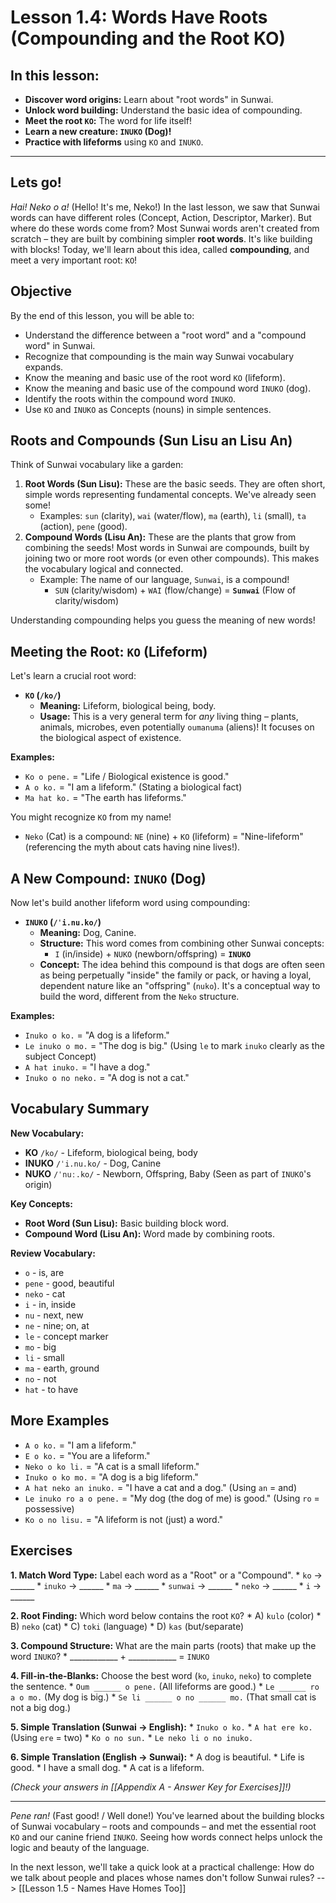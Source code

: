 
# **Lesson 1.4: Words Have Roots (Compounding and the Root KO)**

## In this lesson:

*   **Discover word origins:** Learn about "root words" in Sunwai.
*   **Unlock word building:** Understand the basic idea of compounding.
*   **Meet the root `KO`:** The word for life itself!
*   **Learn a new creature: `INUKO` (Dog)!**
*   **Practice with lifeforms** using `KO` and `INUKO`.

---
## Lets go!

*Hai! Neko o a!* (Hello! It's me, Neko!) In the last lesson, we saw that Sunwai words can have different roles (Concept, Action, Descriptor, Marker). But where do these words come from? Most Sunwai words aren't created from scratch – they are built by combining simpler **root words**. It's like building with blocks! Today, we'll learn about this idea, called **compounding**, and meet a very important root: `KO`!

## Objective

By the end of this lesson, you will be able to:

*   Understand the difference between a "root word" and a "compound word" in Sunwai.
*   Recognize that compounding is the main way Sunwai vocabulary expands.
*   Know the meaning and basic use of the root word `KO` (lifeform).
*   Know the meaning and basic use of the compound word `INUKO` (dog).
*   Identify the roots within the compound word `INUKO`.
*   Use `KO` and `INUKO` as Concepts (nouns) in simple sentences.

## Roots and Compounds (Sun Lisu an Lisu An)

Think of Sunwai vocabulary like a garden:

1.  **Root Words (Sun Lisu):** These are the basic seeds. They are often short, simple words representing fundamental concepts. We've already seen some!
    *   Examples: `sun` (clarity), `wai` (water/flow), `ma` (earth), `li` (small), `ta` (action), `pene` (good).
2.  **Compound Words (Lisu An):** These are the plants that grow from combining the seeds! Most words in Sunwai are compounds, built by joining two or more root words (or even other compounds). This makes the vocabulary logical and connected.
    *   Example: The name of our language, `Sunwai`, is a compound!
        *   `SUN` (clarity/wisdom) + `WAI` (flow/change) = **`Sunwai`** (Flow of clarity/wisdom)

Understanding compounding helps you guess the meaning of new words!

## Meeting the Root: `KO` (Lifeform)

Let's learn a crucial root word:

*   **`KO` (`/ko/`)**
    *   **Meaning:** Lifeform, biological being, body.
    *   **Usage:** This is a very general term for *any* living thing – plants, animals, microbes, even potentially `oumanuma` (aliens)! It focuses on the biological aspect of existence.

**Examples:**

*   `Ko o pene.` = "Life / Biological existence is good."
*   `A o ko.` = "I am a lifeform." (Stating a biological fact)
*   `Ma hat ko.` = "The earth has lifeforms."

You might recognize `KO` from my name!

*   `Neko` (Cat) is a compound: `NE` (nine) + `KO` (lifeform) = "Nine-lifeform" (referencing the myth about cats having nine lives!).

## A New Compound: `INUKO` (Dog)

Now let's build another lifeform word using compounding:

*   **`INUKO` (`/ˈi.nu.ko/`)**
    *   **Meaning:** Dog, Canine.
    *   **Structure:** This word comes from combining other Sunwai concepts:
        *   `I` (in/inside) + `NUKO` (newborn/offspring) = **`INUKO`**
    *   **Concept:** The idea behind this compound is that dogs are often seen as being perpetually "inside" the family or pack, or having a loyal, dependent nature like an "offspring" (`nuko`). It's a conceptual way to build the word, different from the `Neko` structure.

**Examples:**

*   `Inuko o ko.` = "A dog is a lifeform."
*   `Le inuko o mo.` = "The dog is big." (Using `le` to mark `inuko` clearly as the subject Concept)
*   `A hat inuko.` = "I have a dog."
*   `Inuko o no neko.` = "A dog is not a cat."

## Vocabulary Summary

**New Vocabulary:**

*   **KO** `/ko/` - Lifeform, biological being, body
*   **INUKO** `/ˈi.nu.ko/` - Dog, Canine
*   **NUKO** `/ˈnuː.ko/` - Newborn, Offspring, Baby (Seen as part of `INUKO`'s origin)

**Key Concepts:**

*   **Root Word (Sun Lisu):** Basic building block word.
*   **Compound Word (Lisu An):** Word made by combining roots.

**Review Vocabulary:**

*   `o` - is, are
*   `pene` - good, beautiful
*   `neko` - cat
*   `i` - in, inside
*   `nu` - next, new
*   `ne` - nine; on, at
*   `le` - concept marker
*   `mo` - big
*   `li` - small
*   `ma` - earth, ground
*   `no` - not
*   `hat` - to have

## More Examples

*   `A o ko.` = "I am a lifeform."
*   `E o ko.` = "You are a lifeform."
*   `Neko o ko li.` = "A cat is a small lifeform."
*   `Inuko o ko mo.` = "A dog is a big lifeform."
*   `A hat neko an inuko.` = "I have a cat and a dog." (Using `an` = and)
*   `Le inuko ro a o pene.` = "My dog (the dog of me) is good." (Using `ro` = possessive)
*   `Ko o no lisu.` = "A lifeform is not (just) a word."

## Exercises

**1. Match Word Type:** Label each word as a "Root" or a "Compound".
    *   `ko` -> ______
    *   `inuko` -> ______
    *   `ma` -> ______
    *   `sunwai` -> ______
    *   `neko` -> ______
    *   `i` -> ______

**2. Root Finding:** Which word below contains the root `KO`?
    *   A) `kulo` (color)
    *   B) `neko` (cat)
    *   C) `toki` (language)
    *   D) `kas` (but/separate)

**3. Compound Structure:** What are the main parts (roots) that make up the word `INUKO`?
    *   ____________ + ____________ = `INUKO`

**4. Fill-in-the-Blanks:** Choose the best word (`ko`, `inuko`, `neko`) to complete the sentence.
    *   `Oum ______ o pene.` (All lifeforms are good.)
    *   `Le ______ ro a o mo.` (My dog is big.)
    *   `Se li ______ o no ______ mo.` (That small cat is not a big dog.)

**5. Simple Translation (Sunwai -> English):**
    *   `Inuko o ko.`
    *   `A hat ere ko.` (Using `ere` = two)
    *   `Ko o no sun.`
    *   `Le neko li o no inuko.`

**6. Simple Translation (English -> Sunwai):**
    *   A dog is beautiful.
    *   Life is good.
    *   I have a small dog.
    *   A cat is a lifeform.

*(Check your answers in [[Appendix A - Answer Key for Exercises]]!)*

---

*Pene ran!* (Fast good! / Well done!) You've learned about the building blocks of Sunwai vocabulary – roots and compounds – and met the essential root `KO` and our canine friend `INUKO`. Seeing how words connect helps unlock the logic and beauty of the language.

In the next lesson, we'll take a quick look at a practical challenge: How do we talk about people and places whose names don't follow Sunwai rules? --> [[Lesson 1.5 - Names Have Homes Too]]